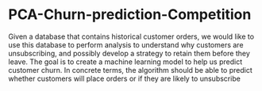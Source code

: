 # PCA-Churn-prediction-Competition
Given a database that contains historical customer orders, we would like to use this database to perform analysis to understand why customers are unsubscribing, and possibly develop a strategy to retain them before they leave. The goal is to create a machine learning model to help us predict customer churn. In concrete terms, the algorithm should be able to predict whether customers will place orders or if they are likely to unsubscribe

